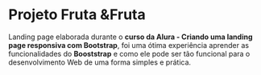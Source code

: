 
# Projeto Fruta &Fruta

 
 Landing page elaborada durante o **curso da Alura - Criando uma landing page responsiva com Bootstrap**, foi uma ótima experiência aprender as funcionalidades do **Booststrap** e como ele pode ser tão funcional para o desenvolvimento Web de uma forma simples e prática.
